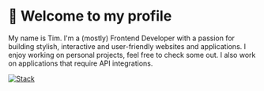 # 👋 Welcome to my profile

My name is Tim. I'm a (mostly) Frontend Developer with a passion for building stylish, interactive and user-friendly websites and applications. I enjoy working on personal projects, feel free to check some out. I also work on applications that require API integrations.

[![Stack](https://skillicons.dev/icons?i=html,css,sass,php,mysql,js,ts,react,svelte,vue,bootstrap,tailwind,webpack,laravel,wordpress,nextjs,nuxt,vite,raspberrypi,postman,prisma,figma,redis,graphql,github,git,svg,sqlite)](https://skillicons.dev)
